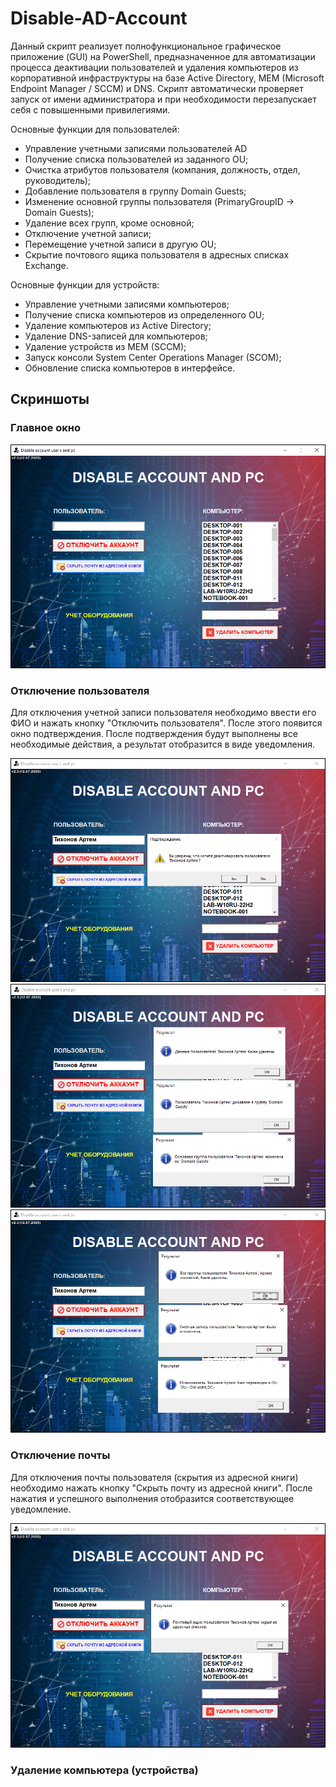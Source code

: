# Disable-AD-Account
Данный скрипт реализует полнофункциональное графическое приложение (GUI) на PowerShell, 
предназначенное для автоматизации процесса деактивации пользователей и удаления компьютеров из корпоративной инфраструктуры на базе Active Directory, MEM (Microsoft Endpoint Manager / SCCM) и DNS.
Скрипт автоматически проверяет запуск от имени администратора и при необходимости перезапускает себя с повышенными привилегиями. <br>

Основные функции для пользователей:
 - Управление учетными записями пользователей AD
 - Получение списка пользователей из заданного OU;
 - Очистка атрибутов пользователя (компания, должность, отдел, руководитель);
 - Добавление пользователя в группу Domain Guests;
 - Изменение основной группы пользователя (PrimaryGroupID → Domain Guests);
 - Удаление всех групп, кроме основной;
 - Отключение учетной записи;
 - Перемещение учетной записи в другую OU;
 - Скрытие почтового ящика пользователя в адресных списках Exchange.

Основные функции для устройств:
 - Управление учетными записями компьютеров;
 - Получение списка компьютеров из определенного OU;
 - Удаление компьютеров из Active Directory;
 - Удаление DNS-записей для компьютеров;
 - Удаление устройств из MEM (SCCM);
 - Запуск консоли System Center Operations Manager (SCOM);
 - Обновление списка компьютеров в интерфейсе.


## Скриншоты

### Главное окно  
<img src="screens/sc1.png">

### Отключение пользователя
Для отключения учетной записи пользователя необходимо ввести его ФИО и нажать кнопку "Отключить пользователя". После этого появится окно подтверждения. 
После подтверждения будут выполнены все необходимые действия, а результат отобразится в виде уведомления.


<img src="screens/sc2.png">
<img src="screens/sc3.png">
<img src="screens/sc4.png">

### Отключение почты
Для отключения почты пользователя (скрытия из адресной книги) необходимо нажать кнопку "Скрыть почту из адресной книги". После нажатия и успешного выполнения отобразится соответствующее уведомление.

<img src="screens/sc5.png">

### Удаление компьютера (устройства)
